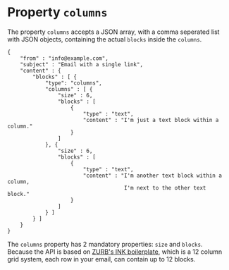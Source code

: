 # Property `columns`

The property `columns` accepts a JSON array, with a comma seperated list with JSON objects,
containing the actual `blocks` inside the `columns`.

    {
        "from" : "info@example.com",
        "subject" : "Email with a single link",
        "content" : {
            "blocks" : [ {
                "type": "columns",
                "columns" : [ {
                    "size" : 6,
                    "blocks" : [
                        {
                            "type" : "text",
                            "content" : "I'm just a text block within a column."
                        }
                    ]
                }, {
                    "size" : 6,
                    "blocks" : [
                        {
                            "type" : "text",
                            "content" : "I'm another text block within a column,
                                         I'm next to the other text block."
                        }
                    ]
                } ]
            } ]
        }
    }

The `columns` property has 2 mandatory properties: `size` and `blocks`. Because
the API is based on  <a href="http://zurb.com/ink/docs.php" title="visit docs of
the email boilerplate template">ZURB's INK boilerplate</a>, which is a 12 column
grid system, each row in your email, can contain up to 12 blocks.